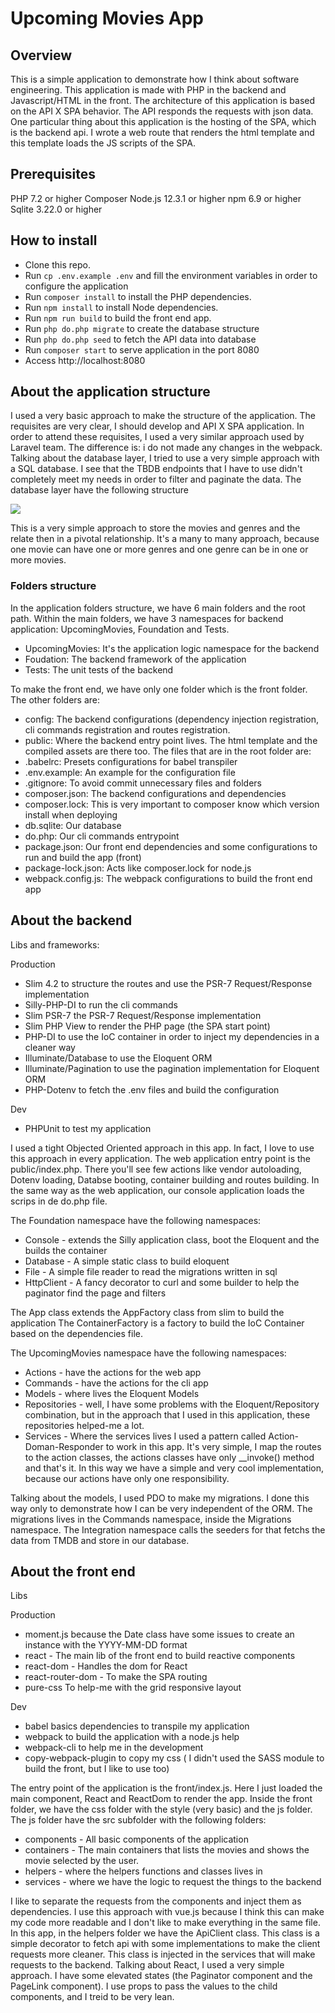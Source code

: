 # Upcoming Movies App  
  
## Overview
This is a simple application to demonstrate how I think about software engineering.
This application is made with PHP in the backend and Javascript/HTML in the front.
The architecture of this application is based on the API X SPA behavior. 
The API responds the requests with json data.
One particular thing about this application is the hosting of the SPA, which is the backend api. I wrote a web route that renders the html template and this template loads the JS scripts of the SPA.

## Prerequisites
PHP 7.2 or higher
Composer
Node.js 12.3.1 or higher
npm 6.9 or higher
Sqlite 3.22.0 or higher

## How to install

 - Clone this repo.
 - Run `cp .env.example .env` and fill the environment variables in order to configure the application
 - Run `composer install` to install the PHP dependencies.
 - Run `npm install` to install Node dependencies.
 - Run `npm run build` to build the front end app.
 - Run `php do.php migrate` to create the database structure
 - Run `php do.php seed` to fetch the API data into database
 - Run `composer start` to serve application in the port 8080
 - Access http://localhost:8080

## About the application structure
I used a very basic approach to make the structure of the application. The requisites are very clear, I should develop and API X SPA application. In order to attend these requisites, I used a very similar approach used by Laravel team. The difference is: i do not made any changes in the webpack. 
Talking about the database layer, I tried to use a very simple approach with a SQL database. I see that the TBDB endpoints that I have to use didn't completely meet my needs in order to filter and paginate the data.
The database layer have the following structure

<img src="https://res.cloudinary.com/dhbfhsmzo/image/upload/v1568157573/tmdb-erd_h5escy.png">  

This is a very simple approach to store the movies and genres and the relate then in a pivotal relationship.
It's a many to many approach, because one movie can have one or more genres and one genre can be in one or more movies.

### Folders structure
In the application folders structure, we have 6 main folders and the root path.
Within the main folders, we have 3 namespaces for backend application: UpcomingMovies, Foundation and Tests.

 - UpcomingMovies: It's the application logic namespace for the backend
 - Foudation: The backend framework of the application 
 - Tests: The unit tests of the backend

To make the front end, we have only one folder which is the front folder.
The other folders are:

 - config: The backend configurations (dependency injection registration, cli commands registration and routes registration.
 - public: Where the backend entry point lives. The html template and the compiled assets are there too.
The files that are in the root folder are:
 - .babelrc: Presets configurations for babel transpiler
 - .env.example: An example for the configuration file
 - .gitignore: To avoid commit unnecessary files and folders
 - composer.json: The backend configurations and dependencies
 - composer.lock: This is very important to composer know which version install when deploying
 - db.sqlite: Our database
 - do.php: Our  cli commands entrypoint
 - package.json: Our front end dependencies and some configurations to run and build the app (front)
 - package-lock.json: Acts like composer.lock for node.js
 - webpack.config.js: The webpack configurations to build the front end app

## About the backend
Libs and frameworks:

Production
 - Slim 4.2 to structure the routes and use the PSR-7 Request/Response implementation
 - Silly-PHP-DI to run the cli commands
 - Slim PSR-7 the PSR-7 Request/Response implementation
 - Slim PHP View to render the PHP page (the SPA start point)
 - PHP-DI to use the IoC container in order to inject my dependencies in a cleaner way
 - Illuminate/Database to use the Eloquent ORM
 - Illuminate/Pagination to use the pagination implementation for Eloquent ORM
 - PHP-Dotenv to fetch the .env files and build the configuration
 
Dev
 - PHPUnit to test my application

I used a tight Objected Oriented approach in this app. In fact, I love to use this approach in every application. 
The web application entry point is the public/index.php. There you'll see few actions like vendor autoloading, Dotenv loading, Databse booting, container building and routes building.
In the same way as the web application, our console application loads the scrips in de do.php file.

The Foundation namespace have the following namespaces:

 - Console - extends the Silly application class, boot the Eloquent and the builds the container
 - Database -  A simple static class to build eloquent
 - File - A simple file reader to read the migrations written in sql
 - HttpClient - A fancy decorator to curl and some builder to help the paginator find the page and filters

The App class extends the AppFactory class from slim to build the application
The ContainerFactory is a factory to build the IoC Container based on the dependencies file.

The UpcomingMovies namespace have the following namespaces:

 - Actions - have the actions for the web app
 - Commands - have the actions for the cli app
 - Models - where lives the Eloquent Models
 - Repositories - well, I have some problems with the Eloquent/Repository combination, but in the approach that I used in this application, these repositories helped-me a lot.
 - Services - Where the services lives
I used a pattern called Action-Doman-Responder to work in this app. It's very simple, I map the routes to the action classes, the actions classes have only __invoke() method and that's it. In this way we have a simple and very cool implementation, because our actions have only one responsibility.

Talking about the models, I used PDO to make my migrations. I done this way only to demonstrate how I can be very independent of the ORM. 
The migrations lives in the Commands namespace, inside the Migrations namespace.
The Integration namespace calls  the seeders for that fetchs the data from TMDB and store in our database.

## About the front end
Libs

Production

 - moment.js because the Date class have some issues to create an instance with the YYYY-MM-DD format
 - react - The main lib of the front end to build reactive components
 - react-dom - Handles the dom for React
 - react-router-dom - To make the SPA routing
 - pure-css To help-me with the grid responsive layout

Dev

 - babel basics dependencies to transpile my application
 - webpack  to build the application with a node.js help
 - webpack-cli to help me in the development
 - copy-webpack-plugin to copy my css ( I didn't used the SASS module to build the front, but I like to use too)

The entry point of the application is the front/index.js. Here I just loaded the main component, React and ReactDom to render the app.
Inside the front folder, we have the css folder with the style (very basic) and the js folder.
The js folder have the src subfolder with the following folders:

 - components - All basic components of the application
 - containers - The main containers that lists the movies and shows the movie selected by the user.
 - helpers - where the helpers functions and classes lives in
 - services - where we have the logic to request the things to the backend

I like to separate the requests from the components and inject them as dependencies. I use this approach with vue.js because I think this can make my code more readable and I don't like to make everything in the same file. 
In this app, in the helpers folder we have the ApiClient class. This class is a simple decorator to fetch api with some implementations to make the client requests more cleaner. This class is injected in the services that will make requests to the backend.
Talking about React, I used a very simple approach. I have some elevated states (the Paginator component and the PageLink component). I use props to pass the values to the child components, and I treid to be very lean.